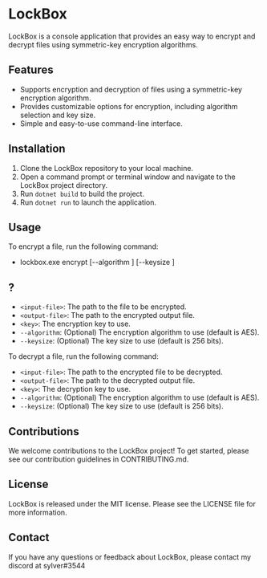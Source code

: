 # LockBox

LockBox is a console application that provides an easy way to encrypt and decrypt files using symmetric-key encryption algorithms.

## Features

- Supports encryption and decryption of files using a symmetric-key encryption algorithm.
- Provides customizable options for encryption, including algorithm selection and key size.
- Simple and easy-to-use command-line interface.

## Installation

1. Clone the LockBox repository to your local machine.
2. Open a command prompt or terminal window and navigate to the LockBox project directory.
3. Run `dotnet build` to build the project.
4. Run `dotnet run` to launch the application.

## Usage

To encrypt a file, run the following command:

- lockbox.exe encrypt <input-file> <output-file> <key> [--algorithm <algorithm>] [--keysize <keysize>]

## ? 
- `<input-file>`: The path to the file to be encrypted.
- `<output-file>`: The path to the encrypted output file.
- `<key>`: The encryption key to use.
- `--algorithm`: (Optional) The encryption algorithm to use (default is AES).
- `--keysize`: (Optional) The key size to use (default is 256 bits).

To decrypt a file, run the following command:

- `<input-file>`: The path to the encrypted file to be decrypted.
- `<output-file>`: The path to the decrypted output file.
- `<key>`: The decryption key to use.
- `--algorithm`: (Optional) The encryption algorithm to use (default is AES).
- `--keysize`: (Optional) The key size to use (default is 256 bits).

## Contributions

We welcome contributions to the LockBox project! To get started, please see our contribution guidelines in CONTRIBUTING.md.

## License

LockBox is released under the MIT license. Please see the LICENSE file for more information.

## Contact

If you have any questions or feedback about LockBox, please contact my discord at sylver#3544
